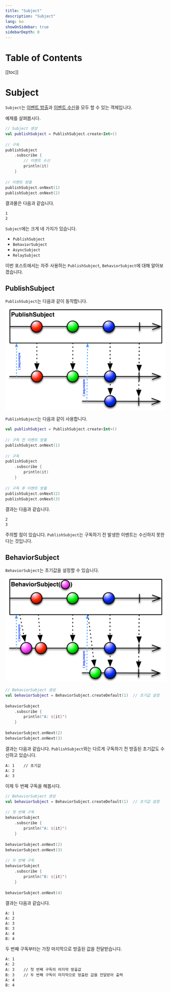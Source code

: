```yaml
---
title: "Subject"
description: "Subject"
lang: ko
showOnSidebar: true
sidebarDepth: 0
---
```


# Table of Contents

[[toc]]

# Subject
`Subject`는 <u>이벤트 방출</u>과 <u>이벤트 수신</u>을 모두 할 수 있는 객체입니다. 

예제를 살펴봅시다.
``` kotlin
// Subject 생성
val publishSubject = PublishSubject.create<Int>()

// 구독
publishSubject
    .subscribe {
        // 이벤트 수신
        println(it)
    }

// 이벤트 방출
publishSubject.onNext(1)
publishSubject.onNext(2)
```
결과물은 다음과 같습니다.
```
1
2
```
`Subject`에는 크게 네 가지가 있습니다.

- `PublishSubject`
- `BehaviorSubject`
- `AsyncSubject`
- `RelaySubject`

이번 포스트에서는 자주 사용하는 `PublishSubject`, `BehaviorSubject`에 대해 알아보겠습니다.

## PublishSubject
`PublishSubject`는 다음과 같이 동작합니다.

![](./20200108_subject/1.png)

`PublishSubject`는 다음과 같이 사용합니다.
``` kotlin
val publishSubject = PublishSubject.create<Int>()

// 구독 전 이벤트 방출
publishSubject.onNext(1)

// 구독
publishSubject
    .subscribe {
        println(it)
    }

// 구독 후 이벤트 방출
publishSubject.onNext(2)
publishSubject.onNext(3)
```
결과는 다음과 같습니다.
```
2
3
```
주의할 점이 있습니다. `PublishSubject`는 구독하기 전 발생한 이벤트는 수신하지 못한다는 것입니다.

## BehaviorSubject
`BehaviorSubject`는 초기값을 설정할 수 있습니다.

![](./20200108_subject/2.png)

``` kotlin
// BehaviorSubject 생성
val behaviorSubject = BehaviorSubject.createDefault(1)  // 초기값 설정

behaviorSubject
    .subscribe {
        println("A: ${it}")
    }

behaviorSubject.onNext(2)
behaviorSubject.onNext(3)
```
결과는 다음과 같습니다. `PublishSubject`와는 다르게 구독하기 전 방출된 초기값도 수신하고 있습니다.
```
A: 1    // 초기값
A: 2
A: 3
```
이제 두 번째 구독을 해봅시다.
``` kotlin
// BehaviorSubject 생성
val behaviorSubject = BehaviorSubject.createDefault(1)  // 초기값 설정

// 첫 번째 구독
behaviorSubject
    .subscribe {
        println("A: ${it}")
    }

behaviorSubject.onNext(2)
behaviorSubject.onNext(3)

// 두 번째 구독
behaviorSubject
    .subscribe {
        println("B: ${it}")
    }

behaviorSubject.onNext(4)
```
결과는 다음과 같습니다.
```
A: 1
A: 2
A: 3
B: 3
A: 4
B: 4
```
두 번째 구독부터는 가장 마지막으로 방출된 값을 전달받습니다.
```
A: 1
A: 2
A: 3    // 첫 번째 구독의 마지막 방출값
B: 3    // 두 번째 구독이 마지막으로 방출된 값을 전달받아 출력
A: 4
B: 4
```